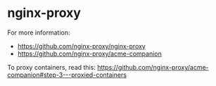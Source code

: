 # nginx-proxy

For more information:
- https://github.com/nginx-proxy/nginx-proxy
- https://github.com/nginx-proxy/acme-companion

To proxy containers, read this: https://github.com/nginx-proxy/acme-companion#step-3---proxied-containers